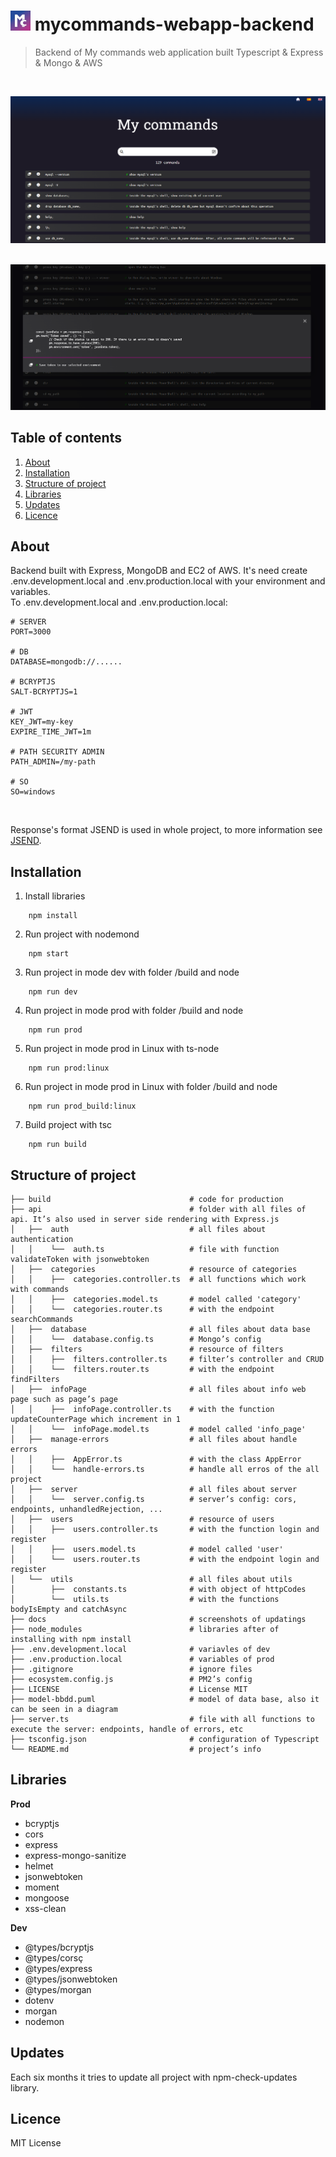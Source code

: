 # ![Logo](/docs/favicon-32x32.png) mycommands-webapp-backend
> Backend of My commands web application built Typescript & Express & Mongo & AWS

<br/>

![Home page](/docs/home_page..PNG) 
<br/>
<br/>

![Modal](/docs/modal..PNG) 
## Table of contents
1. [About](#about)
2. [Installation](#installation)
3. [Structure of project](#structure-of-project)
4. [Libraries](#libraries)
5. [Updates](#updates)
6. [Licence](#license)

## About
Backend built with Express, MongoDB and EC2 of AWS.
It's need create .env.development.local and .env.production.local with your environment and variables.
<br>
To .env.development.local and .env.production.local:
<br>
```
# SERVER
PORT=3000

# DB
DATABASE=mongodb://......

# BCRYPTJS
SALT-BCRYPTJS=1

# JWT
KEY_JWT=my-key
EXPIRE_TIME_JWT=1m

# PATH SECURITY ADMIN
PATH_ADMIN=/my-path

# SO
SO=windows
```

<br>

Response's format JSEND is used in whole project, to more information see [JSEND](https://github.com/omniti-labs/jsend).

## Installation
1. Install libraries
```
    npm install
```
2. Run project with nodemond
```
    npm start
```
3. Run project in mode dev with folder /build and node
```
    npm run dev
```
4. Run project in mode prod with folder /build and node
```
    npm run prod
```
5. Run project in mode prod in Linux with ts-node
```
    npm run prod:linux
```
6. Run project in mode prod in Linux with folder /build and node
```
    npm run prod_build:linux
```
7. Build project with tsc
```
    npm run build
```
## Structure of project

    ├── build                               # code for production
    ├── api                                 # folder with all files of api. It’s also used in server side rendering with Express.js
    │   ├──  auth                           # all files about authentication
    │   │    └──  auth.ts                   # file with function validateToken with jsonwebtoken
    │   ├──  categories                     # resource of categories
    │   │    ├──  categories.controller.ts  # all functions which work with commands
    │   │    ├──  categories.model.ts       # model called 'category'
    │   │    └──  categories.router.ts      # with the endpoint searchCommands
    │   ├──  database                       # all files about data base
    │   │    └──  database.config.ts        # Mongo’s config
    │   ├──  filters                        # resource of filters
    │   │    ├──  filters.controller.ts     # filter’s controller and CRUD
    │   │    └──  filters.router.ts         # with the endpoint findFilters
    │   ├──  infoPage                       # all files about info web page such as page’s page
    │   │    ├──  infoPage.controller.ts    # with the function updateCounterPage which increment in 1
    │   │    └──  infoPage.model.ts         # model called 'info_page'
    │   ├──  manage-errors                  # all files about handle errors
    │   │    ├──  AppError.ts               # with the class AppError
    │   │    └──  handle-errors.ts          # handle all erros of the all project
    │   ├──  server                         # all files about server
    │   │    └──  server.config.ts          # server’s config: cors, endpoints, unhandledRejection, ...
    │   ├──  users                          # resource of users
    │   │    ├──  users.controller.ts       # with the function login and register
    │   │    ├──  users.model.ts            # model called 'user'
    │   │    └──  users.router.ts           # with the endpoint login and register
    │   └──  utils                          # all files about utils
    │        ├──  constants.ts              # with object of httpCodes
    │        └──  utils.ts                  # with the functions bodyIsEmpty and catchAsync
    ├── docs                                # screenshots of updatings
    ├── node_modules                        # libraries after of installing with npm install
    ├── .env.development.local              # variavles of dev
    ├── .env.production.local               # variables of prod
    ├── .gitignore                          # ignore files
    ├── ecosystem.config.js                 # PM2’s config
    ├── LICENSE                             # License MIT
    ├── model-bbdd.puml                     # model of data base, also it can be seen in a diagram
    ├── server.ts                           # file with all functions to execute the server: endpoints, handle of errors, etc
    ├── tsconfig.json                       # configuration of Typescript
    └── README.md                           # project’s info

## Libraries
**Prod**
- bcryptjs
- cors
- express
- express-mongo-sanitize
- helmet
- jsonwebtoken
- moment
- mongoose
- xss-clean

**Dev**
- @types/bcryptjs
- @types/corsç
- @types/express
- @types/jsonwebtoken
- @types/morgan
- dotenv
- morgan
- nodemon
## Updates
Each six months it tries to update all project with npm-check-updates library.
## Licence
MIT License